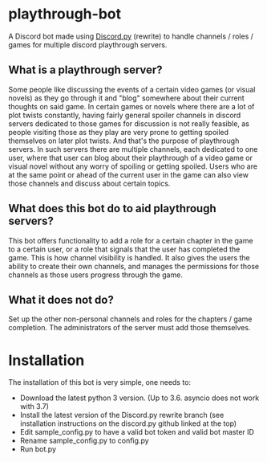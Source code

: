 # playthrough-bot
A Discord bot made using [Discord.py](https://github.com/Rapptz/discord.py/tree/rewrite) (rewrite) to handle channels / roles / games for multiple discord playthrough servers.

## What is a playthrough server?
Some people like discussing the events of a certain video games (or visual novels) as they go through it and "blog" somewhere about their current thoughts on said game. In certain games or novels where there are a lot of plot twists constantly, having fairly general spoiler channels in discord servers dedicated to those games for discussion is not really feasible, as people visiting those as they play are very prone to getting spoiled themselves on later plot twists.
And that's the purpose of playthrough servers. In such servers there are multiple channels, each dedicated to one user, where that user can blog about their playthrough of a video game or visual novel without any worry of spoiling or getting spoiled. Users who are at the same point or ahead of the current user in the game can also view those channels and discuss about certain topics.

## What does this bot do to aid playthrough servers?
This bot offers functionality to add a role for a certain chapter in the game to a certain user, or a role that signals that the user has completed the game. This is how channel visibility is handled. It also gives the users the ability to create their own channels, and manages the permissions for those channels as those users progress through the game.

## What it does not do?
Set up the other non-personal channels and roles for the chapters / game completion. The administrators of the server must add those themselves.

# Installation
The installation of this bot is very simple, one needs to:
* Download the latest python 3 version. (Up to 3.6. asyncio does not work with 3.7)
* Install the latest version of the Discord.py rewrite branch (see installation instructions on the discord.py github linked at the top)
* Edit sample_config.py to have a valid bot token and valid bot master ID
* Rename sample_config.py to config.py
* Run bot.py
